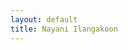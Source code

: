 ```yaml
---
layout: default
title: Nayani Ilangakoon
---
```


<style>
:root {
  --accent-color: #2a7a78;
}
# Education
- Ph.D. in Geosciences, Boise State University, Boise, ID, USA (2014-2020)
- MS in Geology, Bowling Green State University, Bowling Green, OH, USA (2012-2014)
- BS in Geology, University of Peradeniya, Peradeniya, Sri Lanka (2005-2009)


# Positions

**Research Scientist**, June 2023 - present: Earth Lab, Cooperative Institute for Research in Environmental Sciences, University of Colorado, Boulder

**Postdoctoral Research Associate**, April 2020 – May 2023: Earth Lab, Cooperative Institute for Research in Environmental Sciences, University of Colorado, Boulder

**Research Assistant**, 2016- 2020: Boise State University, Boise, ID, USA
- Developed and maintained full waveform lidar processing tools. Collected field data (shrub inventory and spectroscopy) and analyzed airborne full waveform lidar big data to characterize semi-arid vegetation structure (height, cover, volume), function (biomass, plant functional types), and diversity (richness, evenness, and divergence). Mentored graduate and undergraduate students in Geosciences and Computer Science.
  
**Research Assistant**, 2013- 2014: Bowling Green State University, OH, USA
- Oversaw the terrestrial laser scanner (TLS) and held workshops for faculty and students about TLS handling and data collection. Integrated TLS, field observations and Landsat data to scale up mapping functional traits (leaf area index) of a forested ecosystem.
Geologist, 2011-2012: geological Survey and Mines Bureau, Sri Lanka
Conducted geological and geophysical mapping of earth resources (mineral sand, magnetite, coarse (river) sand, and Quartz. Prepared survey reports.


# Current projects
**Open Forest Observatory** – Develop Forest inventory using individual tree species and structural attributes from images collected from unpiloted aerial vehicles (UAVs). Test individual tree detection model transferability across site/vegetation conditions. Develop training modules to train the next generation of scientists for drone image analysis through AI and machine learning for ecological applications.  

**Ecosystem transformation and carbon consequences** - Model the postfire ecosystem transformation trends and vulnerability in the North Central CASC region and impact on carbon storage under various management scenarios using remote sensing time series analysis integrated with known locations of ecosystem transformations and management interventions.  

**Repeat fires on carbon recovery in forested systems in the western US**: Assess the impact of repeat fires (100 years of fire records) on carbon potential of forested ecoregions in the western US using GEDI, Sentinel-2, and MODIS.

**Fire Impacts on Forests** - Model post fire carbon recovery using new spaceborne lidar remote sensing (GEDI) and UAS based canopy structure and composition with climate, topography, and field observations.

**Postfire carbon potential and regeneration strategies in Southern Rockies**: Collects field inventory and UAS data across burned scars in the Southern Rockies and use structure from motion (SFM) technology and other statistical and modeling tools (R based) to map conifer seedlings and their spatial distribution and growth (carbon gain).

**Twensday-03**: Lead a collaboratory effort to develop an early warning system to identify ecosystem transformation (forest to grass, scrub and shrublands) tipping points in the western US forest systems using earth observation data cube

# Professional and academic skills
- Remote Sensing
	Technologies - lidar (full waveform and discrete return), hyperspectral, multispectral, SAR, and structure from motion photogrammetry
	Platforms – Satellite, piloted airborne and unpiloted airborne systems (UAS), and terrestrial sensor platforms
	End-to-end remote sensing project planning and execution from data collection to product development
	Domain knowledge - Forest growth, plant functional types and traits, wildfires, drought, and carbon sequestration
- GIS - Spatial analytics, algorithm development, geospatial data management, and data QA/QC
- High Performance Computing and Cloud Computing - Remote Sensing big data analytics using super computers, AWS, Google Earth Engine, and Google Colab
- Scientific Programing –
	Python – Jupyter Notebook, PyCharm, Anaconda and arcpy, GDAL, OGR, shapely, geopandas packages
	R – RStudio, R Notebook and R Markdown, and sf, terra, lidR, and raster packages
	MATLAB – Signal Processing Toolbox and customized signal processing workflows
- Remote Sensing and GIS software – ENVI, Esri ArcGIS suite of products, QGIS, GDAL/OGR, Agisoft Metashape, and Terrasolid
- Collaboration Software – version control systems (Git), MS Teams, Trello, Slack, and Google docs
- Field Data Collection – Hands on experience in operating Terrestrial Laser Scanners, Unmanned Aerial Systems (trained pilot), Spectroradiometer, LAI 2200 plant canopy analyzer, AccuPAR LP-80 Ceptometer, and RTK GPS systems
- Organizing and Presentation Skills - Organizing and conducting workshops and presenting at conferences
- Technical Writing - Writing and reviewing proposals, manuscripts, and blogs
- Teaching - Introductory Remote Sensing and introductory Geology

